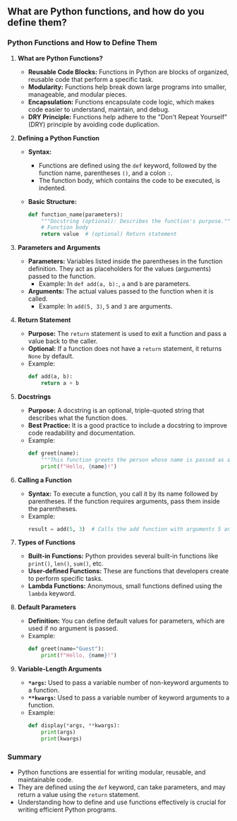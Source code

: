 ## What are Python functions, and how do you define them?


### Python Functions and How to Define Them

1. **What are Python Functions?**
   - **Reusable Code Blocks:** Functions in Python are blocks of organized, reusable code that perform a specific task.
   - **Modularity:** Functions help break down large programs into smaller, manageable, and modular pieces.
   - **Encapsulation:** Functions encapsulate code logic, which makes code easier to understand, maintain, and debug.
   - **DRY Principle:** Functions help adhere to the "Don't Repeat Yourself" (DRY) principle by avoiding code duplication.

2. **Defining a Python Function**
   - **Syntax:**
     - Functions are defined using the `def` keyword, followed by the function name, parentheses `()`, and a colon `:`.
     - The function body, which contains the code to be executed, is indented.

   - **Basic Structure:**
     ```python
     def function_name(parameters):
         """Docstring (optional): Describes the function's purpose."""
         # Function body
         return value  # (optional) Return statement
     ```

3. **Parameters and Arguments**
   - **Parameters:** Variables listed inside the parentheses in the function definition. They act as placeholders for the values (arguments) passed to the function.
     - Example: In `def add(a, b):`, `a` and `b` are parameters.
   - **Arguments:** The actual values passed to the function when it is called.
     - Example: In `add(5, 3)`, `5` and `3` are arguments.

4. **Return Statement**
   - **Purpose:** The `return` statement is used to exit a function and pass a value back to the caller.
   - **Optional:** If a function does not have a `return` statement, it returns `None` by default.
   - Example:
     ```python
     def add(a, b):
         return a + b
     ```

5. **Docstrings**
   - **Purpose:** A docstring is an optional, triple-quoted string that describes what the function does.
   - **Best Practice:** It is a good practice to include a docstring to improve code readability and documentation.
   - Example:
     ```python
     def greet(name):
         """This function greets the person whose name is passed as a parameter."""
         print(f"Hello, {name}!")
     ```

6. **Calling a Function**
   - **Syntax:** To execute a function, you call it by its name followed by parentheses. If the function requires arguments, pass them inside the parentheses.
   - Example:
     ```python
     result = add(5, 3)  # Calls the add function with arguments 5 and 3
     ```

7. **Types of Functions**
   - **Built-in Functions:** Python provides several built-in functions like `print()`, `len()`, `sum()`, etc.
   - **User-defined Functions:** These are functions that developers create to perform specific tasks.
   - **Lambda Functions:** Anonymous, small functions defined using the `lambda` keyword.

8. **Default Parameters**
   - **Definition:** You can define default values for parameters, which are used if no argument is passed.
   - Example:
     ```python
     def greet(name="Guest"):
         print(f"Hello, {name}!")
     ```

9. **Variable-Length Arguments**
   - **`*args`:** Used to pass a variable number of non-keyword arguments to a function.
   - **`**kwargs`:** Used to pass a variable number of keyword arguments to a function.
   - Example:
     ```python
     def display(*args, **kwargs):
         print(args)
         print(kwargs)
     ```

### Summary
- Python functions are essential for writing modular, reusable, and maintainable code.
- They are defined using the `def` keyword, can take parameters, and may return a value using the `return` statement.
- Understanding how to define and use functions effectively is crucial for writing efficient Python programs.